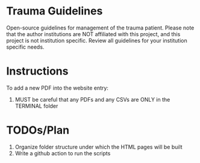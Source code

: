 # Trauma Guidelines

Open-source guidelines for management of the trauma patient. Please note that the author institutions are NOT affiliated with this project, and this project is not institution specific. Review all guidelines for your institution specific needs.

# Instructions

To add a new PDF into the website entry: 

1. MUST be careful that any PDFs and any CSVs are ONLY in the TERMINAL folder

# TODOs/Plan

1. Organize folder structure under which the HTML pages will be built
2. Write a github action to run the scripts

